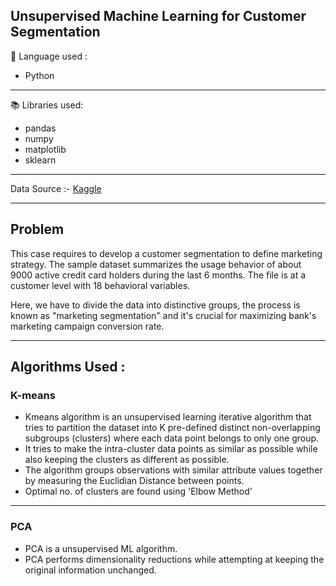 ## Unsupervised Machine Learning for Customer Segmentation

🔧 Language used :
- Python
---
📚 Libraries used:
- pandas
- numpy
- matplotlib
- sklearn
---

Data Source :- [Kaggle](https://www.kaggle.com/arjunbhasin2013/ccdata)

---

## Problem

This case requires to develop a customer segmentation to define marketing strategy. The sample dataset summarizes the usage behavior of about 9000 active credit card holders during the last 6 months. The file is at a customer level with 18 behavioral variables.

Here, we have to divide the data into distinctive groups, the process is known as "marketing segmentation" and it's crucial for maximizing bank's marketing campaign conversion rate.

---
## Algorithms Used : 

### K-means

- Kmeans algorithm is an unsupervised learning iterative algorithm that tries to partition the dataset into K pre-defined distinct non-overlapping subgroups (clusters) where each data point belongs to only one group. 
- It tries to make the intra-cluster data points as similar as possible while also keeping the clusters as different as possible. 
- The algorithm groups observations with similar attribute values together by measuring the Euclidian Distance between points.
- Optimal no. of clusters are found using 'Elbow Method'
---
### PCA

- PCA is a unsupervised ML algorithm.
- PCA performs dimensionality reductions while attempting at keeping the original information unchanged.

